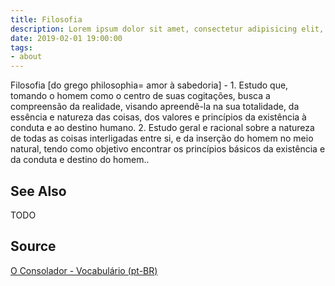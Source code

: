 ```yaml
---
title: Filosofia
description: Lorem ipsum dolor sit amet, consectetur adipisicing elit, sed do eiusmod tempor incididunt ut labore et dolore magna aliqua.  TODO
date: 2019-02-01 19:00:00
tags:
- about
---
```


Filosofia [do grego philosophia= amor à sabedoria] - 1. Estudo que, tomando o homem como o centro de suas cogitações, busca a compreensão da realidade, visando apreendê-la na sua totalidade, da essência e natureza das coisas, dos valores e princípios da existência à conduta e ao destino humano. 2. Estudo geral e racional sobre a natureza de todas as coisas interligadas entre si, e da inserção do homem no meio natural, tendo como objetivo encontrar os princípios básicos da existência e da conduta e destino do homem..

## See Also
TODO

## Source
[O Consolador - Vocabulário (pt-BR)](http://www.oconsolador.com.br/linkfixo/vocabulario/principal.html)


